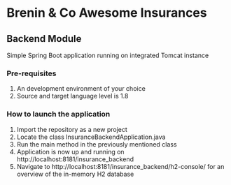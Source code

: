 # Brenin & Co Awesome Insurances



## Backend Module
Simple Spring Boot application running on integrated Tomcat instance
### Pre-requisites
1. An development environment of your choice
2. Source and target language level is 1.8

### How to launch the application
1. Import the repository as a new project
2. Locate the class InsuranceBackendApplication.java
3. Run the main method in the previously mentioned class
4. Application is now up and running on http://localhost:8181/insurance_backend
5. Navigate to http://localhost:8181/insurance_backend/h2-console/ for an overview of the in-memory H2 database
